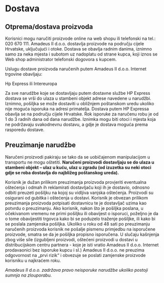 # Dostava

## Otprema/dostava proizvoda

Korisnici mogu naručiti proizvode online na web shopu ili telefonski na tel.: 020 670 111.  Amadeus II d.o.o. dostavlja proizvode na području cijele Hrvatske, uključujući i otoke. Dostava se obavlja radnim danima, iznimno samo za neka mjesta i subotom uz nadoplatu od strane kupca, koji iznos se Web shop administrator telefonski dogovora s kupcem.

Uslugu dostave proizvoda naručenih putem Amadeus II d.o.o. Internet trgovine obavljaju:

Hp Express ili Intereuropa

Za sve narudžbe koje se dostavljaju putem dostavne službe HP Express dostava se vrši do ulaza u stambeni objekt adrese navedene u narudžbi. Iznimno, pošiljka se može dostaviti u obližnjem poštanskom uredu ukoliko nije moguća isporuka na adresi primatelja. Dostava putem HP Expressa obavlja se na području cijele Hrvatske. Rok isporuke za naručenu robu je od 1 do 3 radnih dana od dana narudžbe. Iznimka mogu biti otoci i mjesta koja ne podržavaju svakodnevnu dostavu, a gdje je dostava moguća prema rasporedu dostave.

## Preuzimanje narudžbe

Naručeni proizvodi pakiraju se tako da se uobičajenom manipulacijom u transportu ne mogu oštetiti. **Naručeni proizvodi dostavljaju se do ulaza u stambeni objekt – ulaz u kuću, ulaz u zgradu (od izuzetka su neki otoci gdje se roba dostavlja do najbližeg poštanskog ureda).**

Korisnik je dužan prilikom preuzimanja proizvoda provjeriti eventualna oštećenja i odmah ih reklamirati dostavljaču koji ih je dostavio, odnosno odbiti preuzeti pošiljku na kojoj su vidljiva vanjska oštećenja. Proizvodi su osigurani od gubitka i oštećenja u dostavi. Korisnik je obvezan prilikom preuzimanja proizvoda potpisati dostavnicu te je dostavljač uzima kao potvrdu o preuzimanju. Ako korisnik, nakon što je pošiljka poslana, u očekivanom vremenu ne primi pošiljku ili obavijest o isporuci, poželjno je da o tome obavijestiti trgovca kako bi se poduzelo traženje pošiljke, ili kako bi se poslala zamjenska pošiljka. Ukoliko u roku od 48 sati po preuzimanju naručenih proizvoda korisnik ne pošalje pismenu primjedbu na isporučene proizvode, smatra se da je pošiljka propisno isporučena. U slučaju kašnjenja zbog više sile (izgubljeni proizvodi, oštećeni proizvodi u dostavi u distribucijskom centru partnera - koje je isti vratio Amadeus II d.o.o. Internet prodavaonici bez isporuke kupcu i sl.) Amadeus II d.o.o. ne preuzima odgovornost na „prvi rizik“ i obvezuje se poslati zamjenske proizvode korisniku u najkraćem roku.

_Amadeus II d.o.o. zadržava pravo neisporuke narudžbe ukoliko postoji sumnja na zlouporabu._

